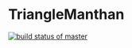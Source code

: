 # TriangleManthan
[![build status of master](https://travis-ci.com/mnthan/TriangleManthan.svg?branch=main)](https://travis-ci.com/mnthan/TriangleManthan)
